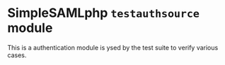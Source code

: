 # SimpleSAMLphp `testauthsource` module

This is a authentication module is ysed by the test suite to verify various cases.

